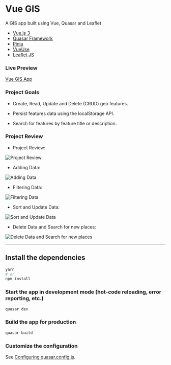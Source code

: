 # Vue GIS

A GIS app built using Vue, Quasar and Leaflet

* [Vue.js 3](https://vuejs.org/)
* [Quasar Framework](https://quasar.dev/)
* [Pinia](https://pinia.vuejs.org/)
* [VueUse](https://vueuse.org/)
* [Leaflet JS](https://leafletjs.com/)


### Live Preview

[Vue GIS App](https://Moustafa-Shaaban.github.io/Vue-GIS/)


###  Project Goals

* Create, Read, Update and Delete (CRUD) geo features.

* Persist features data using the localStorage API.

* Search for features by feature title or description.


### Project Review

* Project Review:

![Project Review](./reviews/1-Project-Overview.gif)

* Adding Data:

![Adding Data](./reviews/2-Add-Data.gif)

* Filtering Data:

![Filtering Data](./reviews/3-Filter-Data.gif)

* Sort and Update Data:

![Sort and Update Data](./reviews/4-Sort-and-Update-Data.gif)

* Delete Data and Search for new places:

![Delete Data and Search for new places](./reviews/5-Delete-Data-and-Search-for-places.gif)



-------------------------------------------------


## Install the dependencies
```bash
yarn
# or
npm install
```

### Start the app in development mode (hot-code reloading, error reporting, etc.)
```bash
quasar dev
```


### Build the app for production
```bash
quasar build
```

### Customize the configuration
See [Configuring quasar.config.js](https://v2.quasar.dev/quasar-cli-vite/quasar-config-js).
